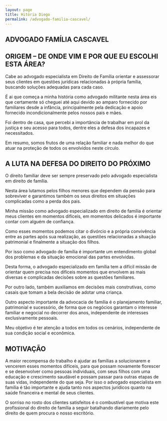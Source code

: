 ```yaml
---
layout: page
title: Hitória Diego
permalink: /advogado-familia-cascavel/
---
```


## ADVOGADO FAMÍLIA CASCAVEL

## ORIGEM – DE ONDE VIM E POR QUE EU ESCOLHI ESTA ÁREA?

Cabe ao advogado especialista em Direito de Família orientar e assessorar seus clientes em questões jurídicas relacionadas à própria família, buscando soluções adequadas para cada caso.

É ai que começa a minha história como advogado militante nesta área eis que certamente só cheguei até aqui devido ao amparo fornecido por familiares desde a infância, principalmente pela dedicação e apoio fornecido incondicionalmente pelos nossos pais e mães.

Foi dentro de casa, que percebi a importância de trabalhar em prol da justiça e seu acesso para todos, dentre eles a defesa dos incapazes e necessitados.

Em resumo, somos frutos de uma relação familiar e nada melhor do que atuar na proteção de todos os envolvidos neste círculo.

## A LUTA NA DEFESA DO DIREITO DO PRÓXIMO

O direito familiar deve ser sempre preservado pelo advogado especialista em direito de família.

Nesta área lutamos pelos filhos menores que dependem da pensão para sobreviver e garantimos também os seus direitos em situações complicadas como a perda dos pais.

Minha missão como advogado especializado em direito de família é orientar meus clientes em momentos difíceis, em momentos delicados é importante contar com alguém de confiança.

Como esses momentos podemos citar o divórcio e a própria convivência entre as partes após sua realização, as questões relacionadas a situação patrimonial e finalmente a situação dos filhos.

Por isso como advogado de família é importante um entendimento global dos problemas e da situação emocional das partes envolvidas.

Desta forma, o advogado especializado em família tem a difícil missão de orientar quem precisa nos difíceis momentos que envolvem as mais diversas e complicadas decisões sobre as questões familiares.

Por outro lado, também auxiliamos em decisões mais construtivas, como casais que tomam a bela decisão de adotar uma criança.

Outro aspecto importante da advocacia de família é o planejamento familiar, patrimonial e sucessório, de forma que os negócios garantam o interesse familiar e negocial no decorrer dos anos, independente de interesses exclusivamente pessoais.

Meu objetivo é ter atenção a todos em todos os cenários, independente de sua condição social e econômica.

## MOTIVAÇÃO

A maior recompensa do trabalho é ajudar as famílias a solucionarem e vencerem esses momentos difíceis, para que possam novamente florescer e se desenvolver como pessoas individuais, com seus filhos com uma educação e crescimento saudável e possam passar para outras etapas de suas vidas, independente do que seja. Por isso o advogado especialista em família é tão importante e ajuda tanto nos aspectos jurídicos quanto na saúde financeira e mental de seus clientes.

O sorriso no rosto dos clientes satisfeitos é o combustível que motiva este profissional do direito de família a seguir batalhando diariamente pelo direito de quem procura o nosso escritório.
